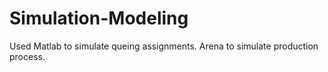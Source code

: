 # Simulation-Modeling
Used Matlab to simulate queing assignments. Arena to simulate production process.
